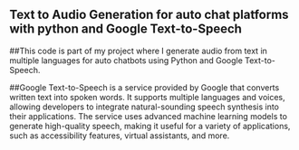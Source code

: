 ## Text to Audio Generation for auto chat platforms with python and Google Text-to-Speech

##This code is part of my project where I generate audio from text in multiple languages for auto chatbots using Python and Google Text-to-Speech.

##Google Text-to-Speech 
is a service provided by Google that converts written text into spoken words. It supports multiple languages and voices, allowing developers to integrate natural-sounding speech synthesis into their applications. The service uses advanced machine learning models to generate high-quality speech, making it useful for a variety of applications, such as accessibility features, virtual assistants, and more.

 


